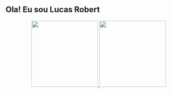 ## Ola! Eu sou Lucas Robert

<div align="center">
  <a href="https://github.com/LucasRobert123">
  <img height="180em" src="https://github-readme-stats.vercel.app/api?username=LucasRobert123&show_icons=true&theme=dracula&include_all_commits=true&count_private=true&title_color=#f00"/>
  <img height="180em" src="https://github-readme-stats.vercel.app/api/top-langs/?username=LucasRobert123&layout=compact&langs_count=7&theme=dracula"/>
</div>
